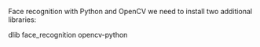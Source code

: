 Face recognition with Python and OpenCV we need to install two additional libraries:

dlib
face_recognition
opencv-python

